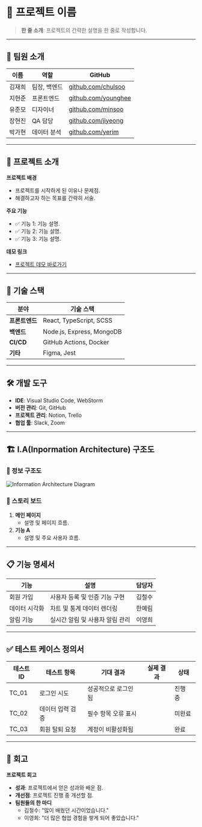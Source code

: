 # 🌟 프로젝트 이름

> **한 줄 소개**: 프로젝트의 간략한 설명을 한 줄로 작성합니다.

---

## 👥 팀원 소개
| 이름       | 역할         | GitHub                                  |
|------------|--------------|-----------------------------------------|
| 김재희     | 팀장, 백엔드 | [github.com/chulsoo](https://github.com/chulsoo) |
| 지현준     | 프론트엔드   | [github.com/younghee](https://github.com/younghee) |
| 유준모     | 디자이너     | [github.com/minsoo](https://github.com/minsoo) |
| 장현진     | QA 담당      | [github.com/jiyeong](https://github.com/jiyeong) |
| 박가현     | 데이터 분석  | [github.com/yerim](https://github.com/yerim) |

---

## 📖 프로젝트 소개
**프로젝트 배경**
- 프로젝트를 시작하게 된 이유나 문제점.
- 해결하고자 하는 목표를 간략히 서술.

**주요 기능**
- ✅ 기능 1: 기능 설명.
- ✅ 기능 2: 기능 설명.
- ✅ 기능 3: 기능 설명.

**데모 링크**
- [프로젝트 데모 바로가기](https://example.com)

---

## 🔧 기술 스택
| 분야          | 기술 스택                |
|---------------|--------------------------|
| **프론트엔드** | React, TypeScript, SCSS |
| **백엔드**     | Node.js, Express, MongoDB |
| **CI/CD**      | GitHub Actions, Docker |
| **기타**       | Figma, Jest             |

---

## 🛠️ 개발 도구
- **IDE**: Visual Studio Code, WebStorm
- **버전 관리**: Git, GitHub
- **프로젝트 관리**: Notion, Trello
- **협업 툴**: Slack, Zoom

---

## 🏗️ I.A(Inpormation Architecture) 구조도
### 📌 정보 구조도
![Information Architecture Diagram](https://via.placeholder.com/800x400?text=Diagram+Here)

### 📌 스토리 보드
1. **메인 페이지**
   - 설명 및 페이지 흐름.
2. **기능 A**
   - 설명 및 주요 사용자 흐름.

---

## 📋 기능 명세서
| 기능         | 설명                               | 담당자  |
|--------------|------------------------------------|---------|
| 회원 가입    | 사용자 등록 및 인증 기능 구현      | 김철수  |
| 데이터 시각화 | 차트 및 통계 데이터 렌더링        | 한예림  |
| 알림 기능    | 실시간 알림 및 사용자 알림 관리    | 이영희  |

---

## ✅ 테스트 케이스 정의서
| 테스트 ID | 테스트 항목            | 기대 결과            | 실제 결과         | 상태   |
|-----------|------------------------|----------------------|-------------------|--------|
| TC_01     | 로그인 시도            | 성공적으로 로그인됨  |                   | 진행 중 |
| TC_02     | 데이터 입력 검증       | 필수 항목 오류 표시  |                   | 미완료 |
| TC_03     | 회원 탈퇴 요청         | 계정이 비활성화됨    |                   | 완료   |

---

## 🤔 회고
**프로젝트 회고**
- **성과**: 프로젝트에서 얻은 성과와 배운 점.
- **개선점**: 프로젝트 진행 중 개선할 점.
- **팀원들의 한 마디**
  - 김철수: "많이 배웠던 시간이었습니다."
  - 이영희: "더 많은 협업 경험을 쌓게 되어 좋았습니다."
